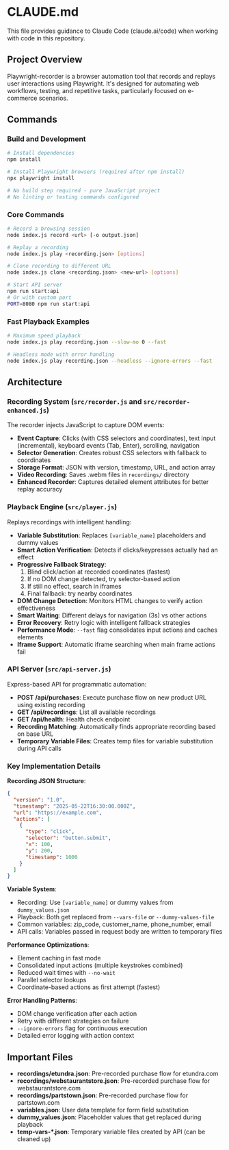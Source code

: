 # CLAUDE.md

This file provides guidance to Claude Code (claude.ai/code) when working with code in this repository.

## Project Overview

Playwright-recorder is a browser automation tool that records and replays user interactions using Playwright. It's designed for automating web workflows, testing, and repetitive tasks, particularly focused on e-commerce scenarios.

## Commands

### Build and Development

```bash
# Install dependencies
npm install

# Install Playwright browsers (required after npm install)
npx playwright install

# No build step required - pure JavaScript project
# No linting or testing commands configured
```

### Core Commands

```bash
# Record a browsing session
node index.js record <url> [-o output.json]

# Replay a recording
node index.js play <recording.json> [options]

# Clone recording to different URL
node index.js clone <recording.json> <new-url> [options]

# Start API server
npm run start:api
# Or with custom port
PORT=8080 npm run start:api
```

### Fast Playback Examples

```bash
# Maximum speed playback
node index.js play recording.json --slow-mo 0 --fast

# Headless mode with error handling
node index.js play recording.json --headless --ignore-errors --fast
```

## Architecture

### Recording System (`src/recorder.js` and `src/recorder-enhanced.js`)

The recorder injects JavaScript to capture DOM events:
- **Event Capture**: Clicks (with CSS selectors and coordinates), text input (incremental), keyboard events (Tab, Enter), scrolling, navigation
- **Selector Generation**: Creates robust CSS selectors with fallback to coordinates
- **Storage Format**: JSON with version, timestamp, URL, and action array
- **Video Recording**: Saves .webm files in `recordings/` directory
- **Enhanced Recorder**: Captures detailed element attributes for better replay accuracy

### Playback Engine (`src/player.js`)

Replays recordings with intelligent handling:
- **Variable Substitution**: Replaces `[variable_name]` placeholders and dummy values
- **Smart Action Verification**: Detects if clicks/keypresses actually had an effect
- **Progressive Fallback Strategy**:
  1. Blind click/action at recorded coordinates (fastest)
  2. If no DOM change detected, try selector-based action
  3. If still no effect, search in iframes
  4. Final fallback: try nearby coordinates
- **DOM Change Detection**: Monitors HTML changes to verify action effectiveness
- **Smart Waiting**: Different delays for navigation (3s) vs other actions
- **Error Recovery**: Retry logic with intelligent fallback strategies
- **Performance Mode**: `--fast` flag consolidates input actions and caches elements
- **Iframe Support**: Automatic iframe searching when main frame actions fail

### API Server (`src/api-server.js`)

Express-based API for programmatic automation:
- **POST /api/purchases**: Execute purchase flow on new product URL using existing recording
- **GET /api/recordings**: List all available recordings
- **GET /api/health**: Health check endpoint
- **Recording Matching**: Automatically finds appropriate recording based on base URL
- **Temporary Variable Files**: Creates temp files for variable substitution during API calls

### Key Implementation Details

**Recording JSON Structure**:
```json
{
  "version": "1.0",
  "timestamp": "2025-05-22T16:30:00.000Z",
  "url": "https://example.com",
  "actions": [
    {
      "type": "click",
      "selector": "button.submit",
      "x": 100,
      "y": 200,
      "timestamp": 1000
    }
  ]
}
```

**Variable System**:
- Recording: Use `[variable_name]` or dummy values from `dummy_values.json`
- Playback: Both get replaced from `--vars-file` or `--dummy-values-file`
- Common variables: zip_code, customer_name, phone_number, email
- API calls: Variables passed in request body are written to temporary files

**Performance Optimizations**:
- Element caching in fast mode
- Consolidated input actions (multiple keystrokes combined)
- Reduced wait times with `--no-wait`
- Parallel selector lookups
- Coordinate-based actions as first attempt (fastest)

**Error Handling Patterns**:
- DOM change verification after each action
- Retry with different strategies on failure
- `--ignore-errors` flag for continuous execution
- Detailed error logging with action context

## Important Files

- **recordings/etundra.json**: Pre-recorded purchase flow for etundra.com
- **recordings/webstaurantstore.json**: Pre-recorded purchase flow for webstaurantstore.com
- **recordings/partstown.json**: Pre-recorded purchase flow for partstown.com
- **variables.json**: User data template for form field substitution
- **dummy_values.json**: Placeholder values that get replaced during playback
- **temp-vars-*.json**: Temporary variable files created by API (can be cleaned up)